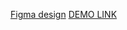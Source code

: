   [Figma design](https://www.figma.com/file/Ujp7bCFuvuJlkn8TSbQPSZ/%E2%84%9611-(kickstarter)?node-id=19655%3A33)
  [DEMO LINK](https://Oleksandr-Filo.github.io/Kickstarter/)

